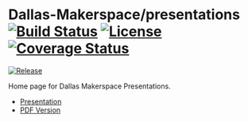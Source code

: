 # Dallas-Makerspace/presentations [![Build Status](https://travis-ci.org/Dallas-Makerspace/presentations.svg?branch=gh-pages)](https://travis-ci.org/Dallas-Makerspace/presentations) [![License](https://img.shields.io/github/license/Dallas-Makerspace/presentations.svg?style=flat-square)](https://github.com/Dallas-Makerspace/presentations/LICENCE.md) [![Coverage Status](https://coveralls.io/repos/github/Dallas-Makerspace/presentations/badge.svg?branch=master)](https://coveralls.io/github/Dallas-Makerspace/presentations?branch=master)
[![Release](https://img.shields.io/github/tag/Dallas-Makerspace/presentations.svg?style=flat-square)](https://github.com/Dallas-Makerspace/presentations/tags)


Home page for Dallas Makerspace Presentations.


* [Presentation](https://gitpitch.com/Dallas-Makerspace/presentations/gh-pages)
* [PDF Version](https://gitprint.com/Dallas-Makerspace/presentations/blob/gh-pages/README.md)

